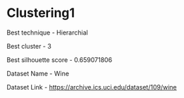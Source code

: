 # Clustering1
Best technique - Hierarchial

Best cluster - 3

Best silhouette score - 0.659071806

Dataset Name - Wine

Dataset Link - https://archive.ics.uci.edu/dataset/109/wine
